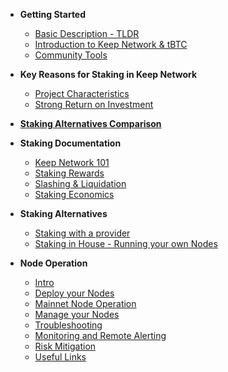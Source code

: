 - **Getting Started**
	- [Basic Description - TLDR](basics/start.md)
	- [Introduction to Keep Network & tBTC](basics/intro.md)
	- [Community Tools](basics/tools.md)

- **Key Reasons for Staking in Keep Network**
	- [Project Characteristics](Reasons/reasons.md)
	- [Strong Return on Investment](Reasons/roi.md)

- [**Staking Alternatives Comparison**](comparison/comparesimilar.md)
	

- **Staking Documentation**
	- [Keep Network 101](stakingdoc/keep101.md)
	- [Staking Rewards](stakingdoc/rewards.md)
	- [Slashing & Liquidation](stakingdoc/slashing.md)
	- [Staking Economics](stakingdoc/economics.md)

- **Staking Alternatives**
	- [Staking with a provider](stakingdoc/stakingoptions.md)
	- [Staking in House - Running your own Nodes](stakingdoc/stakingoptions.md)

- **Node Operation**
  - [Intro](Node-Operation/intro-operation.md)
  - [Deploy your Nodes](Node-Operation/deploy.md)
  - [Mainnet Node Operation](Node-Operation/mainnet.md)
  - [Manage your Nodes](Node-Operation/manage.md)
  - [Troubleshooting](Node-Operation/troubleshooting.md)
  - [Monitoring and Remote Alerting](Node-Operation/monitoring.md)
  - [Risk Mitigation](Node-Operation/risks.md)
  - [Useful Links](Node-Operation/links.md)
